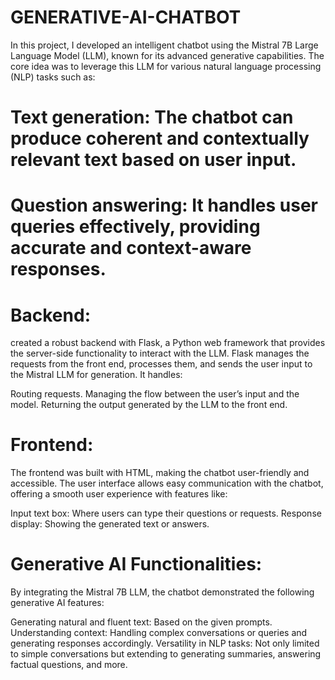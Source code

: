 # GENERATIVE-AI-CHATBOT

In this project, I developed an intelligent chatbot using the Mistral 7B Large Language Model (LLM), known for its advanced generative capabilities. The core idea was to leverage this LLM for various natural language processing (NLP) tasks such as:

# Text generation: The chatbot can produce coherent and contextually relevant text based on user input.
# Question answering: It handles user queries effectively, providing accurate and context-aware responses.
# Backend:
 created a robust backend with Flask, a Python web framework that provides the server-side functionality to interact with the LLM. 
Flask manages the requests from the front end, processes them, and sends the user input to the Mistral LLM for generation. It handles:

Routing requests.
Managing the flow between the user’s input and the model.
Returning the output generated by the LLM to the front end.
# Frontend:
The frontend was built with HTML, making the chatbot user-friendly and accessible. The user interface allows easy communication with the chatbot, offering a smooth user experience with features like:

Input text box: Where users can type their questions or requests.
Response display: Showing the generated text or answers.
# Generative AI Functionalities:
By integrating the Mistral 7B LLM, the chatbot demonstrated the following generative AI features:

Generating natural and fluent text: Based on the given prompts.
Understanding context: Handling complex conversations or queries and generating responses accordingly.
Versatility in NLP tasks: Not only limited to simple conversations but extending to generating summaries, answering factual questions, and more.
